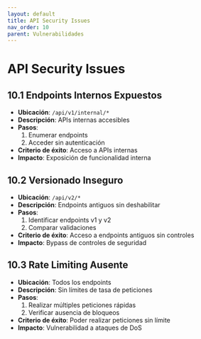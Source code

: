 ```yaml
---
layout: default
title: API Security Issues
nav_order: 10
parent: Vulnerabilidades
---
```


# API Security Issues

## 10.1 Endpoints Internos Expuestos
- **Ubicación**: `/api/v1/internal/*`
- **Descripción**: APIs internas accesibles
- **Pasos**:
  1. Enumerar endpoints
  2. Acceder sin autenticación
- **Criterio de éxito**: Acceso a APIs internas
- **Impacto**: Exposición de funcionalidad interna

## 10.2 Versionado Inseguro
- **Ubicación**: `/api/v2/*`
- **Descripción**: Endpoints antiguos sin deshabilitar
- **Pasos**:
  1. Identificar endpoints v1 y v2
  2. Comparar validaciones
- **Criterio de éxito**: Acceso a endpoints antiguos sin controles
- **Impacto**: Bypass de controles de seguridad

## 10.3 Rate Limiting Ausente
- **Ubicación**: Todos los endpoints
- **Descripción**: Sin límites de tasa de peticiones
- **Pasos**:
  1. Realizar múltiples peticiones rápidas
  2. Verificar ausencia de bloqueos
- **Criterio de éxito**: Poder realizar peticiones sin límite
- **Impacto**: Vulnerabilidad a ataques de DoS
